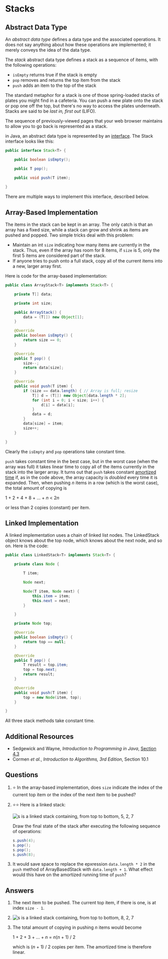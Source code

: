 # Stacks

## Abstract Data Type

An *abstract data type* defines a data type and the associated operations. It does not say anything about how these operations are implemented; it merely conveys the idea of the data type.

The *stack* abstract data type defines a stack as a sequence of items, with the following operations:

- `isEmpty` returns true if the stack is empty
- `pop` removes and returns the top item from the stack
- `push` adds an item to the top of the stack

The standard metaphor for a stack is one of those spring-loaded stacks of plates you might find in a cafeteria. You can push a new plate onto the stack or pop one off the top, but there's no way to access the plates underneath. Stacks are said to be *last in, first out* (LIFO).

The sequence of previously-viewed pages that your web browser maintains to allow you to go back is represented as a stack.

in Java, an abstract data type is represented by an [interface](../oop/interfaces.md). The Stack interface looks like this:

```java
public interface Stack<T> {

    public boolean isEmpty();

    public T pop();

    public void push(T item);
    
}

```

There are multiple ways to implement this interface, described below.

## Array-Based Implementation
The items in the stack can be kept in an array. The only catch is that an array has a fixed size, while a stack can grow and shrink as items are pushed and popped. Two simple tricks deal with this problem:

- Maintain an int `size` indicating how many items are currently in the stack. Thus, even if the array has room for 8 items, if `size` is 5, only the first 5 items are considered part of the stack.
- If anyone tries to push onto a full stack, copy all of the current items into a new, larger array first.

Here is code for the array-based implementation:

```java
public class ArrayStack<T> implements Stack<T> {

    private T[] data;

    private int size;

    public ArrayStack() {
        data = (T[]) new Object[1];
    }

    @Override
    public boolean isEmpty() {
        return size == 0;
    }

    @Override
    public T pop() {
        size--;
        return data[size];
    }

    @Override
    public void push(T item) {
        if (size == data.length) { // Array is full; resize
            T[] d = (T[]) new Object[data.length * 2];
            for (int i = 0; i < size; i++) {
                d[i] = data[i];
            }
            data = d;
        }
        data[size] = item;
        size++;
    }

}

```

Clearly the `isEmpty` and `pop` operations take constant time.

`push` takes constant time in the best case, but in the worst case (when the array was full) it takes linear time to copy all of the items currently in the stack into the larger array. It turns out that `push` takes constant [amortized time](../algorithms/analysis.md#best-case-average-worst-case-and-amortized-analysis) if, as in the code above, the array capacity is *doubled* every time it is expanded. Then, when pushing *n* items in a row (which is the worst case), the total amount of copying is

1 + 2 + 4 + 8 + ... + *n* < 2*n*

or less than 2 copies (constant) per item.

## Linked Implementation

A linked implementation uses a chain of linked list nodes. The LinkedStack object knows about the top node, which knows about the next node, and so on. Here is the code:

```java
public class LinkedStack<T> implements Stack<T> {

    private class Node {

        T item;

        Node next;

        Node(T item, Node next) {
            this.item = item;
            this.next = next;
        }

    }

    private Node top;

    @Override
    public boolean isEmpty() {
        return top == null;
    }

    @Override
    public T pop() {
        T result = top.item;
        top = top.next;
        return result;
    }

    @Override
    public void push(T item) {
        top = new Node(item, top);
    }

}
```

All three stack methods take constant time.

## Additional Resources

- Sedgewick and Wayne, *Introduction to Programming in Java*, [Section 4.3](https://introcs.cs.princeton.edu/java/43stack/)
- Cormen *et al.*, *Introduction to Algorithms, 3rd Edition*, Section 10.1

## Questions
1. :star: In the array-based implementation, does `size` indicate the index of the current top item or the index of the next item to be pushed?
1. :star::star: Here is a linked stack:

    ![s is a linked stack containing, from top to bottom, 5, 2, 7](linked_stack_example.svg)
    
    Draw the final state of the stack after executing the following sequence of operations:
    ```java
    s.push(4);
    s.pop();
    s.pop();
    s.push(8);
    ```
1. It would save space to replace the epxression `data.length * 2` in the `push` method of ArrayBasedStack with `data.length + 1`. What effect would this have on the amortized running time of `push`?
## Answers
1. The next item to be pushed. The current top item, if there is one, is at index `size - 1`.
1.
    ![s is a linked stack containing, from top to bottom, 8, 2, 7](linked_stack_after.svg)
1. The total amount of copying in pushing *n* items would become

    1 + 2 + 3 + ... + *n* = *n*(*n* + 1) / 2
    
    which is (*n* + 1) / 2 copies per item. The amortized time is therefore linear.
